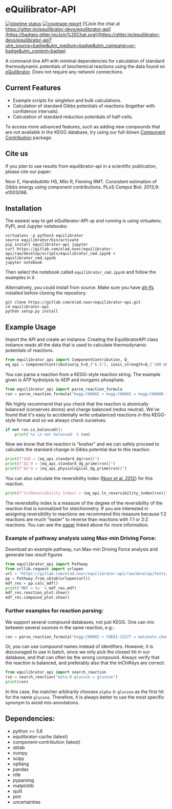 eQuilibrator-API
================
[![pipeline status](https://gitlab.com/elad.noor/equilibrator-api/badges/master/pipeline.svg)](https://gitlab.com/elad.noor/equilibrator-api/commits/master)
[![coverage report](https://gitlab.com/elad.noor/equilibrator-api/badges/master/coverage.svg)](https://gitlab.com/elad.noor/equilibrator-api/commits/master)
[![Join the chat at https://gitter.im/equilibrator-devs/equilibrator-api](https://badges.gitter.im/Join%20Chat.svg)](https://gitter.im/equilibrator-devs/equilibrator-api?utm_source=badge&utm_medium=badge&utm_campaign=pr-badge&utm_content=badge)


A command-line API with minimal dependencies for calculation of standard 
thermodynamic potentials of biochemical reactions using the data found on 
[eQuilibrator](http://equilibrator.weizmann.ac.il/).
Does not require any network connections.

## Current Features

* Example scripts for singleton and bulk calculations.
* Calculation of standard Gibbs potentials of reactions (together with confidence intervals).
* Calculation of standard reduction potentials of half-cells.

To access more advanced features, such as adding new compounds that are not
available in the KEGG database, try using our full-blown
[Component Contribution](https://github.com/eladnoor/component-contribution)
package.

## Cite us

If you plan to use results from equilibrator-api in a scientific publication,
please cite our paper:

Noor E, Haraldsdóttir HS, Milo R, Fleming RMT. Consistent estimation of Gibbs 
energy using component contributions. PLoS Comput Biol. 2013;9: e1003098.

## Installation

The easiest way to get eQuilibrator-API up and running is using virtualenv, PyPI, and Jupyter notebooks:
```
virtualenv -p python3 equilibrator
source equilibrator/bin/activate
pip install equilibrator-api jupyter
curl https://gitlab.com/elad.noor/equilibrator-api/raw/develop/scripts/equilibrator_cmd.ipynb > equilibrator_cmd.ipynb
jupyter notebook
```
Then select the notebook called `equilibrator_cmd.ipynb` and follow the examples in it.

Alternatively, you could install from source. Make sure you have [git-lfs](https://git-lfs.github.com/)
installed before cloning the repository:
```
git clone https://gitlab.com/elad.noor/equilibrator-api.git
cd equilibrator-api
python setup.py install
```

## Example Usage

Import the API and create an instance. Creating the EquilibratorAPI class
instance reads all the data that is used to calculate thermodynamic potentials of reactions.

```python
from equilibrator_api import ComponentContribution, Q_
eq_api = ComponentContribution(p_h=Q_("6.5"), ionic_strength=Q_('200 mM')) # set pH and I
```

You can parse a reaction from a KEGG-style reaction string. The example given
is ATP hydrolysis to ADP and inorganic phosphate.

```python
from equilibrator_api import parse_reaction_formula
rxn = parse_reaction_formula("kegg:C00002 + kegg:C00001 = kegg:C00008 + kegg:C00009")
```

We highly recommend that you check that the reaction is atomically balanced
(conserves atoms) and charge balanced (redox neutral). We've found that it's
easy to accidentally write unbalanced reactions in this KEGG-style format and
so we always check ourselves.

```python
if not rxn.is_balanced():
    print('%s is not balanced' % rxn)
```

Now we know that the reaction is "kosher" and we can safely proceed to
calculate the standard change in Gibbs potential due to this reaction.

```python
print(f"ΔG0 = {eq_api.standard_dg(rxn)}")
print(f"ΔG'0 = {eq_api.standard_dg_prime(rxn)}")
print(f"ΔG'm = {eq_api.physiological_dg_prime(rxn)}")
```

You can also calculate the reversibility index ([Noor et al. 2012](https://doi.org/10.1093/bioinformatics/bts317))
for this reaction.

```python
print(f"ln(Reversibility Index) = {eq_api.ln_reversibility_index(rxn)}")
```

The reversibility index is a measure of the degree of the reversibility of the
reaction that is normalized for stoichiometry. If you are interested in
assigning reversibility to reactions we recommend this measure because 1:2
reactions are much "easier" to reverse than reactions with 1:1 or 2:2 reactions.
You can see the [paper](https://doi.org/10.1093/bioinformatics/bts317) linked above for more information.

### Example of pathway analysis using Max-min Driving Force:
Download an example pathway, run Max-min Driving Force analysis and generate two result figures
```python
from equilibrator_api import Pathway
from urllib.request import urlopen
url = "https://gitlab.com/elad.noor/equilibrator-api/raw/develop/tests/test_unit/pathway.tsv"
pp = Pathway.from_sbtab(urlopen(url))
mdf_res = pp.calc_mdf()
print('MDF = %s' % mdf_res.mdf)
mdf_res.reaction_plot.show()
mdf_res.compound_plot.show()
```

### Further examples for reaction parsing:
We support several compound databases, not just KEGG. One can mix between several sources in the same reaction, e.g.:
```python
rxn = parse_reaction_formula("kegg:C00002 + CHEBI:15377 = metanetx.chemical:MNXM7 + bigg.metabolite:pi")
```

Or, you can use compound names instead of identifiers. However, it is discouraged to use in batch, since we only pick
the closest hit in our database, and that can often be the wrong compound. Always verify that the reaction is balanced,
and preferably also that the InChIKeys are correct:
```python
from equilibrator_api import search_reaction
rxn = search_reaction("beta-D-glucose = glucose")
print(rxn)
```
In this case, the matcher arbitrarily chooses `alpha-D-glucose` as the first hit for the name `glucose`.
Therefore, it is always better to use the most specific synonym to avoid mis-annotations.

## Dependencies:
- python >= 3.6
- equilibrator-cache (latest)
- component-contribution (latest)
- sbtab
- numpy
- scipy
- optlang
- pandas
- nltk
- pyparsing
- matplotlib
- quilt
- pint
- uncertainties

